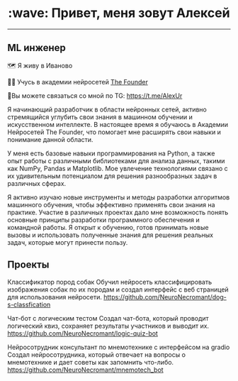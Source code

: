 <h1 align="center"> :wave: Привет, меня зовут Алексей </h1>
  
---
  ML инженер
---
  
<p1 align="left">:world_map: Я живу в Иваново  </p1> 

<p2 align="left">:man_student: Учусь в академии нейросетей <a href="https://dnk.the-founder.ru/" target="_blank">The Founder</a> </p2> 

<p3 align="left">:calling:Вы можете связаться со мной по TG: https://t.me/AlexUr</p3>  

Я начинающий разработчик в области нейронных сетей, активно стремящийся углубить свои знания в машинном обучении и искусственном интеллекте. В настоящее время я обучаюсь в Академии Нейросетей The Founder, что помогает мне расширять свои навыки и понимание данной области.

У меня есть базовые навыки программирования на Python, а также опыт работы с различными библиотеками для анализа данных, такими как NumPy, Pandas и Matplotlib. Мое увлечение технологиями связано с их удивительным потенциалом для решения разнообразных задач в различных сферах.

Я активно изучаю новые инструменты и методы разработки алгоритмов машинного обучения, чтобы эффективно применять свои знания на практике. Участие в различных проектах дало мне возможность понять основные принципы разработки программного обеспечения и командной работы. Я открыт к обучению, готов принимать новые вызовы и использовать полученные знания для решения реальных задач, которые могут принести пользу.

Проекты
---

Классификатор пород собак
Обучил нейросеть классифицировать изображения собак по их породам и создал интерфейс с веб страницей для использования нейросети.
https://github.com/NeuroNecromant/dog-s-classfication

Чат-бот с логическим тестом
Создал чат-бота, который проводит логический квиз, сохраняет результаты участников и выводит их.
https://github.com/NeuroNecromant/logic-quiz-bot

Нейросотрудник консультант по мнемотехнике с интерфейсом на gradio
Создал нейросотрудника, который отвечает на вопросы о мнемотехнике и дает советы как запомнить что-либо.
https://github.com/NeuroNecromant/mnemotech_bot
